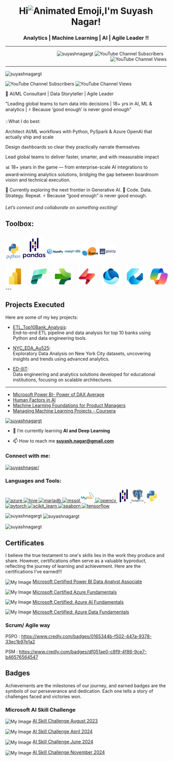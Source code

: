 <h1 align="center">Hi<img src="https://iam-weijie.github.io/wave/hand-emoji.svg" alt="Animated Emoji" width="50" height="50">,I'm Suyash Nagar!</h1>
<h3 align="center">Analytics | Machine Learning | AI | Agile Leader !!</h3>

---
<div align="right">
  <img src="https://komarev.com/ghpvc/?username=suyashnagargt&label=Profile%20views&color=0e75b6&style=flat" alt="suyashnagargt" />
  <img src="https://img.shields.io/youtube/channel/subscribers/UCGpR6c5gApcHhZIFV47bcRw" alt="YouTube Channel Subscribers" style="margin-right: 10px;">
  <img src="https://img.shields.io/youtube/channel/views/UCGpR6c5gApcHhZIFV47bcRw" alt="YouTube Channel Views">
</div>

---
<p align="left"> <img src="https://komarev.com/ghpvc/?username=suyashnagargt&label=Profile%20views&color=0e75b6&style=flat" alt="suyashnagargt" /> </p> 

![YouTube Channel Subscribers](https://img.shields.io/youtube/channel/subscribers/UCGpR6c5gApcHhZIFV47bcRw)
![YouTube Channel Views](https://img.shields.io/youtube/channel/views/UCGpR6c5gApcHhZIFV47bcRw)


🚀 AI/ML Consultant | Data Storyteller | Agile Leader

"Leading global teams to turn data into decisions | 18+ yrs in AI, ML & analytics | ⚡ Because ‘good enough’ is never good enough"

💡What I do best:

Architect AI/ML workflows with Python, PySpark & Azure OpenAI that actually ship and scale

Design dashboards so clear they practically narrate themselves

Lead global teams to deliver faster, smarter, and with measurable impact

📊 18+ years in the game — from enterprise-scale AI integrations to award‑winning analytics solutions, bridging the gap between boardroom vision and technical execution.

🎯 Currently exploring the next frontier in Generative AI. 📍 Code. Data. Strategy. Repeat. ⚡ Because “good enough” is never good enough.

*Let’s connect and collaborate on something exciting!*

Toolbox:
---
<img src="https://github.com/devicons/devicon/blob/master/icons/python/python-original-wordmark.svg" alt="Python logo" width="50" height="50"> <img src="https://github.com/devicons/devicon/blob/master/icons/pandas/pandas-original-wordmark.svg" alt="Pandas logo" width="70" height="70"> <img src="https://github.com/devicons/devicon/blob/master/icons/numpy/numpy-original-wordmark.svg" alt="NumPy logo" width="50" height="50"> <img src="https://github.com/devicons/devicon/blob/master/icons/matplotlib/matplotlib-original-wordmark.svg" alt="Matplotlib logo" width="50" height="50"> <img src="https://github.com/devicons/devicon/blob/master/icons/scikitlearn/scikitlearn-original.svg" alt="Scikitlearn logo" width="50" height="50"> <img src="https://github.com/devicons/devicon/blob/master/icons/plotly/plotly-original-wordmark.svg" alt="Plotly logo" width="50" height="50">
---
<div style="display: flex; gap: 15px; align-items: center;">
  <img src="https://github.com/FabricTools/fabric-icons/blob/main/node_modules/@fabric-msft/svg-icons/dist/svg/power_bi_48_color.svg" alt="PowerBI logo" width="60" height="60">
  <img src="https://github.com/FabricTools/fabric-icons/blob/main/node_modules/@fabric-msft/svg-icons/dist/svg/fabric_48_color.svg" alt="Fabric logo" width="60" height="60">
  <img src="https://github.com/FabricTools/fabric-icons/blob/main/node_modules/@fabric-msft/svg-icons/dist/svg/data_factory_48_color.svg" alt="Data Factory logo" width="60" height="60">
  <img src="https://github.com/FabricTools/fabric-icons/blob/main/node_modules/@fabric-msft/svg-icons/dist/svg/real_time_intelligence_48_color.svg" alt="Matplotlib logo" width="60" height="60">
  <img src="https://github.com/FabricTools/fabric-icons/blob/main/node_modules/@fabric-msft/svg-icons/dist/svg/one_lake_48_color.svg" alt="Scikitlearn logo" width="60" height="60">
  <img src="https://github.com/FabricTools/fabric-icons/blob/main/node_modules/@fabric-msft/svg-icons/dist/svg/data_engineering_48_color.svg" alt="Plotly logo" width="60" height="60">

   <img src="https://github.com/FabricTools/fabric-icons/blob/main/node_modules/@fabric-msft/svg-icons/dist/svg/copilot_48_color.svg" alt="Plotly logo" width="60" height="60">
</div>
---


## Projects Executed

Here are some of my key projects:

- [ETL_Top10Bank_Analysis](https://github.com/SuyashNagarGT/ETL_Top10Bank_Analysis):  
  End-to-end ETL pipeline and data analysis for top 10 banks using Python and data engineering tools.

- [NYC_EDA_Au525](https://github.com/SuyashNagarGT/NYC_EDA_Au525):  
  Exploratory Data Analysis on New York City datasets, uncovering insights and trends using advanced analytics.

- [ED-IIIT](https://github.com/SuyashNagarGT/ED-IIIT):  
  Data engineering and analytics solutions developed for educational institutions, focusing on scalable architectures.

---

<!-- YOUTUBE-VIDEOS-LIST:START -->
- [Microsoft Power BI- Power of DAX Average](https://www.youtube.com/watch?v=rMhlhtNmcEI)
- [Human Factors in AI](https://www.youtube.com/watch?v=9qrgWJuKuNo)
- [Machine Learning Foundations for Product Managers](https://www.youtube.com/watch?v=sa2u4UPQDGA)
- [Managing Machine Learning Projects - Coursera](https://www.youtube.com/watch?v=hoQzqhvvlj4)
<!-- YOUTUBE-VIDEOS-LIST:END -->


<p align="left"> <a href="https://github.com/ryo-ma/github-profile-trophy"><img src="https://github-profile-trophy.vercel.app/?username=suyashnagargt" alt="suyashnagargt" /></a> </p>

- 🌱 I’m currently learning **AI and Deep Learning**

- 📫 How to reach me **suyash.nagar@gmail.com**

<h3 align="left">Connect with me:</h3>
<p align="left">
<a href="https://linkedin.com/in/suyashnagar/" target="blank"><img align="center" src="https://github.com/SuyashNagarGT/Certification_Badges/blob/main/icons8-linkedin.gif" alt="suyashnagar/" height="30" width="40" /></a>
</p>

<h3 align="left">Languages and Tools:</h3>
<p align="left"> <a href="https://azure.microsoft.com/en-in/" target="_blank" rel="noreferrer"> <img src="https://www.vectorlogo.zone/logos/microsoft_azure/microsoft_azure-icon.svg" alt="azure" width="40" height="40"/> </a> <a href="https://hive.apache.org/" target="_blank" rel="noreferrer"> <img src="https://www.vectorlogo.zone/logos/apache_hive/apache_hive-icon.svg" alt="hive" width="40" height="40"/> </a> <a href="https://mariadb.org/" target="_blank" rel="noreferrer"> <img src="https://www.vectorlogo.zone/logos/mariadb/mariadb-icon.svg" alt="mariadb" width="40" height="40"/> </a> <a href="https://www.microsoft.com/en-us/sql-server" target="_blank" rel="noreferrer"> <img src="https://www.svgrepo.com/show/303229/microsoft-sql-server-logo.svg" alt="mssql" width="40" height="40"/> </a> <a href="https://www.mysql.com/" target="_blank" rel="noreferrer"> <img src="https://raw.githubusercontent.com/devicons/devicon/master/icons/mysql/mysql-original-wordmark.svg" alt="mysql" width="40" height="40"/> </a> <a href="https://opencv.org/" target="_blank" rel="noreferrer"> <img src="https://www.vectorlogo.zone/logos/opencv/opencv-icon.svg" alt="opencv" width="40" height="40"/> </a> <a href="https://pandas.pydata.org/" target="_blank" rel="noreferrer"> <img src="https://raw.githubusercontent.com/devicons/devicon/2ae2a900d2f041da66e950e4d48052658d850630/icons/pandas/pandas-original.svg" alt="pandas" width="40" height="40"/> </a> <a href="https://www.postgresql.org" target="_blank" rel="noreferrer"> <img src="https://raw.githubusercontent.com/devicons/devicon/master/icons/postgresql/postgresql-original-wordmark.svg" alt="postgresql" width="40" height="40"/> </a> <a href="https://www.python.org" target="_blank" rel="noreferrer"> <img src="https://raw.githubusercontent.com/devicons/devicon/master/icons/python/python-original.svg" alt="python" width="40" height="40"/> </a> <a href="https://pytorch.org/" target="_blank" rel="noreferrer"> <img src="https://www.vectorlogo.zone/logos/pytorch/pytorch-icon.svg" alt="pytorch" width="40" height="40"/> </a> <a href="https://scikit-learn.org/" target="_blank" rel="noreferrer"> <img src="https://upload.wikimedia.org/wikipedia/commons/0/05/Scikit_learn_logo_small.svg" alt="scikit_learn" width="40" height="40"/> </a> <a href="https://seaborn.pydata.org/" target="_blank" rel="noreferrer"> <img src="https://seaborn.pydata.org/_images/logo-mark-lightbg.svg" alt="seaborn" width="40" height="40"/> </a> <a href="https://www.tensorflow.org" target="_blank" rel="noreferrer"> <img src="https://www.vectorlogo.zone/logos/tensorflow/tensorflow-icon.svg" alt="tensorflow" width="40" height="40"/> </a> </p>

<p><img align="left" src="https://github-readme-stats.vercel.app/api/top-langs?username=suyashnagargt&show_icons=true&locale=en&layout=compact" alt="suyashnagargt" /></p>

<p>&nbsp;<img align="center" src="https://github-readme-stats.vercel.app/api?username=suyashnagargt&show_icons=true&locale=en" alt="suyashnagargt" /></p>

<p><img align="center" src="https://github-readme-streak-stats.herokuapp.com/?user=suyashnagargt&" alt="suyashnagargt" /></p>


## Certificates

I believe the true testament to one's skills lies in the work they produce and share. However, certifications often serve as a valuable byproduct, reflecting the journey of learning and achievement. Here are the certifications I've earned!!!


<img align="center" src="https://learn.microsoft.com/media/learn/certification/badges/microsoft-certified-associate-badge.svg?branch=main" alt="My Image" width="50" height="50">  [Microsoft Certified Power BI Data Analyst Associate](https://learn.microsoft.com/api/credentials/share/en-us/SuyashNagar-7992/8A2AC83239B0BE28?sharingId=7675DBFC8343B36B)

<img src="https://learn.microsoft.com/media/learn/certification/badges/microsoft-certified-fundamentals-badge.svg?branch=main" alt="My Image" width="50" height="50">  [Microsoft Certified Azure Fundamentals](https://learn.microsoft.com/api/credentials/share/en-us/SuyashNagar-7992/EED231754610329C?sharingId=7675DBFC8343B36B)



<img src="https://learn.microsoft.com/media/learn/certification/badges/microsoft-certified-fundamentals-badge.svg?branch=main" alt="My Image" width="50" height="50">  [Microsoft Certified: Azure AI Fundamentals](https://learn.microsoft.com/api/credentials/share/en-us/SuyashNagar-7992/36FFB6D25AA35C16?sharingId=7675DBFC8343B36B)



<img src="https://learn.microsoft.com/media/learn/certification/badges/microsoft-certified-fundamentals-badge.svg?branch=main" alt="My Image" width="50" height="50">  [Microsoft Certified: Azure Data Fundamentals](https://learn.microsoft.com/api/credentials/share/en-us/SuyashNagar-7992/AF0A763C8B8E3972?sharingId=7675DBFC8343B36B)



### Scrum/ Agile way
PSPO : https://www.credly.com/badges/0165344b-f502-447a-9378-33ec1b97e1a2

PSM : https://www.credly.com/badges/df051ae0-c8f9-4f86-9ce7-b46576564547


## Badges
Achievements are the milestones of our journey, and earned badges are the symbols of our perseverance and dedication. Each one tells a story of challenges faced and victories won.

### Microsoft AI Skill Challenge 

<img align="center" src="https://github.com/SuyashNagarGT/Certification_Badges/blob/main/AISkillAug2024.jpeg" alt="My Image" width="50" height="50">  [AI Skill Challenge August 2023](https://github.com/SuyashNagarGT/Certification_Badges/blob/main/august%202024%20certification.jpeg)

<img align="center" src="https://github.com/SuyashNagarGT/Certification_Badges/blob/main/AIApril2024.jpeg" alt="My Image" width="50" height="50">  [AI Skill Challenge April 2024](https://learn.microsoft.com/api/achievements/share/en-us/SuyashNagar-7992/UXYBYRX3?sharingId=7675DBFC8343B36B)


<img align="center" src="https://github.com/SuyashNagarGT/Certification_Badges/blob/main/AIJune2024.jpeg" alt="My Image" width="50" height="50">  [AI Skill Challenge June 2024](https://learn.microsoft.com/api/achievements/share/en-us/SuyashNagar-7992/YMC27X3R?sharingId=7675DBFC8343B36B)

<img align="center" src="https://github.com/SuyashNagarGT/Certification_Badges/blob/main/Nov2024.jpeg" alt="My Image" width="50" height="50">  [AI Skill Challenge November 2024](https://learn.microsoft.com/api/achievements/share/en-us/SuyashNagar-7992/XMJNLBUY?sharingId=7675DBFC8343B36B)

